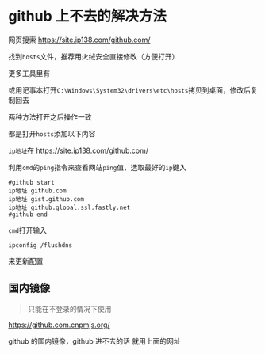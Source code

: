 # github 上不去的解决方法

网页搜索 https://site.ip138.com/github.com/

找到`hosts`文件，推荐用火绒安全直接修改（方便打开）

更多工具里有

或用记事本打开`C:\Windows\System32\drivers\etc\hosts`拷贝到桌面，修改后复制回去

两种方法打开之后操作一致

都是打开`hosts`添加以下内容

`ip地址`在 https://site.ip138.com/github.com/

利用`cmd`的`ping`指令来查看网站`ping`值，选取最好的`ip`键入

```
#github start
ip地址 github.com
ip地址 gist.github.com
ip地址 github.global.ssl.fastly.net
#github end
```

`cmd`打开输入

```
ipconfig /flushdns
```

来更新配置

## 国内镜像

> 只能在不登录的情况下使用

https://github.com.cnpmjs.org/

github 的国内镜像，github 进不去的话 就用上面的网址
